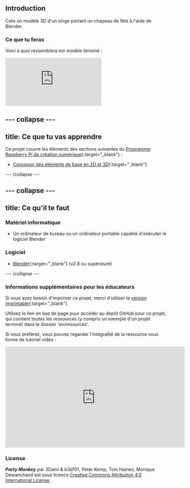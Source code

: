 ## Introduction

Crée un modèle 3D d'un singe portant un chapeau de fête à l'aide de Blender.

### Ce que tu feras

Voici à quoi ressemblera ton modèle terminé :

<div class="responsive-embed responsive-embed--video">
  <iframe class="responsive-embed__iframe" src="https://sketchfab.com/models/11edaf9b8d1b4d62b5b30b28a292df71/embed" frameborder="0" allowvr allowfullscreen mozallowfullscreen="true" webkitallowfullscreen="true"></iframe>
</div>

--- collapse ---
---
title: Ce que tu vas apprendre
---

Ce projet couvre les éléments des sections suivantes du [Programme Raspberry Pi de création numérique](http://rpf.io/curriculum){:target="_blank"} :

+ [Concevoir des éléments de base en 2D et 3D](https://curriculum.raspberrypi.org/design/creator/){:target="_blank"}

--- /collapse ---

--- collapse ---
---
title: Ce qu'il te faut
---

### Matériel informatique

+ Un ordinateur de bureau ou un ordinateur portable capable d'exécuter le logiciel Blender

### Logiciel

+ [Blender](https://www.blender.org/download/){:target="_blank"} (v2.8 ou supérieure)

--- /collapse ---

### Informations supplémentaires pour les éducateurs

Si vous avez besoin d'imprimer ce projet, merci d'utiliser la [version imprimable](https://projects.raspberrypi.org/fr-FR/projects/blender-party-monkey/print){:target="_blank"}.

Utilisez le lien en bas de page pour accéder au dépôt GitHub pour ce projet, qui contient toutes les ressources (y compris un exemple d'un projet terminé) dans le dossier 'en/resources'.

Si vous préférez, vous pouvez regarder l'intégralité de la ressource sous forme de tutoriel vidéo : 

<iframe width="560" height="315" src="https://www.youtube.com/embed/93ux_JliBew" frameborder="0" allowfullscreen mark="crwd-mark"></iframe> 

### License

***Party Monkey*** par 3Dami & b3d101, Peter Kemp, Tom Haines, Monique Dewanchand est sous licence [Creative Commons Attribution 4.0 International License](http://creativecommons.org/licenses/by-sa/4.0/).